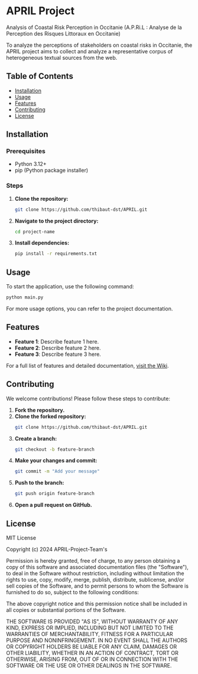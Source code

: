 # APRIL Project

Analysis of Coastal Risk Perception in Occitanie (A.P.Ri.L : Analyse de la Perception des Risques Littoraux en Occitanie)

To analyze the perceptions of stakeholders on coastal risks in Occitanie, the APRIL project aims to collect and analyze a representative corpus of heterogeneous textual sources from the web.

## Table of Contents
- [Installation](#installation)
- [Usage](#usage)
- [Features](#features)
- [Contributing](#contributing)
- [License](#license)

## Installation

### Prerequisites
- Python 3.12+
- pip (Python package installer)

### Steps
1. **Clone the repository:**
   ```bash
   git clone https://github.com/thibaut-dst/APRIL.git
   ```
2. **Navigate to the project directory:**
   ```bash
   cd project-name
   ```
4. **Install dependencies:**
   ```bash
   pip install -r requirements.txt
   ```
## Usage
To start the application, use the following command:
   ```bash
   python main.py
   ```

For more usage options, you can refer to the project documentation.

## Features

- **Feature 1**: Describe feature 1 here.
- **Feature 2**: Describe feature 2 here.
- **Feature 3**: Describe feature 3 here.

For a full list of features and detailed documentation, [visit the Wiki](https://github.com/thibaut-dst/APRIL/wiki).

## Contributing
We welcome contributions! Please follow these steps to contribute:

1. **Fork the repository.**
2. **Clone the forked repository:**
   ```bash
   git clone https://github.com/thibaut-dst/APRIL.git
   ```
3. **Create a branch:**
   ```bash
   git checkout -b feature-branch
   ```
4. **Make your changes and commit:**
   ```bash
   git commit -m "Add your message"
   ```
5. **Push to the branch:**
   ```bash
   git push origin feature-branch
   ```
6. **Open a pull request on GitHub.**

## License

MIT License

Copyright (c) 2024 APRIL-Project-Team's

Permission is hereby granted, free of charge, to any person obtaining a copy
of this software and associated documentation files (the "Software"), to deal
in the Software without restriction, including without limitation the rights
to use, copy, modify, merge, publish, distribute, sublicense, and/or sell
copies of the Software, and to permit persons to whom the Software is
furnished to do so, subject to the following conditions:

The above copyright notice and this permission notice shall be included in all
copies or substantial portions of the Software.

THE SOFTWARE IS PROVIDED "AS IS", WITHOUT WARRANTY OF ANY KIND, EXPRESS OR
IMPLIED, INCLUDING BUT NOT LIMITED TO THE WARRANTIES OF MERCHANTABILITY,
FITNESS FOR A PARTICULAR PURPOSE AND NONINFRINGEMENT. IN NO EVENT SHALL THE
AUTHORS OR COPYRIGHT HOLDERS BE LIABLE FOR ANY CLAIM, DAMAGES OR OTHER
LIABILITY, WHETHER IN AN ACTION OF CONTRACT, TORT OR OTHERWISE, ARISING FROM,
OUT OF OR IN CONNECTION WITH THE SOFTWARE OR THE USE OR OTHER DEALINGS IN THE
SOFTWARE.
